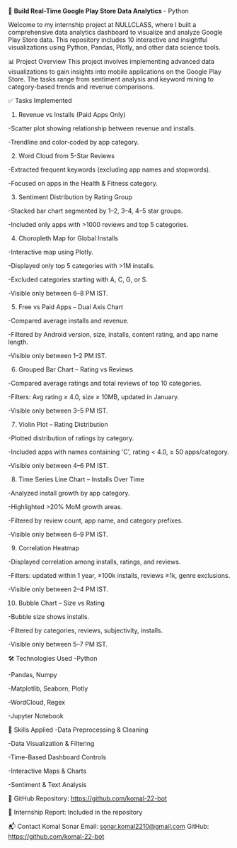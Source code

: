 📱 **Build Real-Time Google Play Store Data Analytics** - Python

Welcome to my internship project at NULLCLASS, where I built a comprehensive data analytics dashboard to visualize and analyze Google Play Store data. 
This repository includes 10 interactive and insightful visualizations using Python, Pandas, Plotly, and other data science tools.

📊 Project Overview
This project involves implementing advanced data visualizations to gain insights into mobile applications on the Google Play Store.
The tasks range from sentiment analysis and keyword mining to category-based trends and revenue comparisons.

✅ Tasks Implemented
1. Revenue vs Installs (Paid Apps Only)
   
-Scatter plot showing relationship between revenue and installs.

-Trendline and color-coded by app category.

2. Word Cloud from 5-Star Reviews
   
-Extracted frequent keywords (excluding app names and stopwords).

-Focused on apps in the Health & Fitness category.

3. Sentiment Distribution by Rating Group
   
-Stacked bar chart segmented by 1–2, 3–4, 4–5 star groups.

-Included only apps with >1000 reviews and top 5 categories.

4. Choropleth Map for Global Installs
   
-Interactive map using Plotly.

-Displayed only top 5 categories with >1M installs.

-Excluded categories starting with A, C, G, or S.

-Visible only between 6–8 PM IST.

 5. Free vs Paid Apps – Dual Axis Chart
    
-Compared average installs and revenue.

-Filtered by Android version, size, installs, content rating, and app name length.

-Visible only between 1–2 PM IST.

6. Grouped Bar Chart – Rating vs Reviews
   
-Compared average ratings and total reviews of top 10 categories.

-Filters: Avg rating ≥ 4.0, size ≥ 10MB, updated in January.

-Visible only between 3–5 PM IST.

7. Violin Plot – Rating Distribution
   
-Plotted distribution of ratings by category.

-Included apps with names containing 'C', rating < 4.0, ≥ 50 apps/category.

-Visible only between 4–6 PM IST.

8. Time Series Line Chart – Installs Over Time
   
-Analyzed install growth by app category.

-Highlighted >20% MoM growth areas.

-Filtered by review count, app name, and category prefixes.

-Visible only between 6–9 PM IST.

9. Correlation Heatmap
    
-Displayed correlation among installs, ratings, and reviews.

-Filters: updated within 1 year, ≥100k installs, reviews ≥1k, genre exclusions.

-Visible only between 2–4 PM IST.

10. Bubble Chart – Size vs Rating
    
-Bubble size shows installs.

-Filtered by categories, reviews, subjectivity, installs.

-Visible only between 5–7 PM IST.

🛠️ Technologies Used
-Python

-Pandas, Numpy

-Matplotlib, Seaborn, Plotly

-WordCloud, Regex

-Jupyter Notebook

🧠 Skills Applied
-Data Preprocessing & Cleaning

-Data Visualization & Filtering

-Time-Based Dashboard Controls

-Interactive Maps & Charts

-Sentiment & Text Analysis

📂 GitHub Repository: https://github.com/komal-22-bot

📄 Internship Report: Included in the repository

📬 Contact
Komal Sonar
Email: sonar.komal2210@gmail.com
GitHub: https://github.com/komal-22-bot
